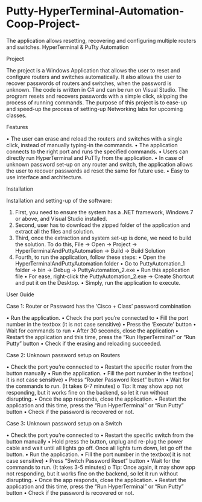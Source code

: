 # Putty-HyperTerminal-Automation-Coop-Project-
The application allows resetting, recovering and configuring multiple routers and switches. 
HyperTerminal & PuTty Automation

Project

The project is a Windows Application that allows the user to reset and configure routers and switches automatically. It also allows the user to recover passwords of routers and switches, when the password is unknown. The code is written in C# and can be run on Visual Studio. The program resets and recovers passwords with a simple click, skipping the process of running commands. The purpose of this project is to ease-up and speed-up the process of setting-up Networking labs for upcoming classes.

Features

•	The user can erase and reload the routers and switches with a single click, instead of manually typing-in the commands.
•	The application connects to the right port and runs the specified commands.
•	Users can directly run HyperTerminal and PuTTy from the application.
•	In case of unknown password set-up on any router and switch, the application allows the user to recover passwords ad reset the same for future use.
•	Easy to use interface and architecture. 


Installation

Installation and setting-up of the software:

1.	First, you need to ensure the system has a .NET framework, Windows 7 or above, and Visual Studio installed.
2.	Second, user has to download the zipped folder of the application and extract all the files and solution.
3.	Third, once the extraction and system set-up is done, we need to build the solution. To do this,
File -> Open -> Project -> HyperTerminalAndPuttyAutomation -> Build -> Build Solution
4.	Fourth, to run the application, follow these steps:
•	Open the HyperTerminalAndPuttyAutomation folder
•	Go to PuttyAutomation_1 folder -> bin -> Debug -> PuttyAutomation_2.exe
•	Run this application file
•	For ease, right-click the PuttyAutomation_2.exe -> Create Shortcut and put it on the Desktop.
•	Simply, run the application to execute.


User Guide

Case 1: Router or Password has the ‘Cisco + Class’ password combination

•	Run the application.
•	Check the port you’re connected to
•	Fill the port number in the textbox (it is not case sensitive)
•	Press the ‘Execute’ button
•	Wait for commands to run
•	After 30 seconds, close the application
•	Restart the application and this time, press the “Run HyperTerminal” or “Run Putty” button
•	Check if the erasing and reloading succeeded.

Case 2: Unknown password setup on Routers

•	Check the port you’re connected to
•	Restart the specific router from the button manually
•	Run the application.
•	Fill the port number in the textbox( it is not case sensitive)
•	Press “Router Password Reset” button
•	Wait for the commands to run. (It takes 6-7 minutes)
o	Tip: It may show app not responding, but it works fine on the backend, so let it run without disrupting.
•	Once the app responds, close the application.
•	Restart the application and this time, press the “Run HyperTerminal” or “Run Putty” button
•	Check if the password is recovered or not.

Case 3: Unknown password setup on a Switch

•	Check the port you’re connected to
•	Restart the specific switch from the button manually
•	Hold press the button, unplug and re-plug the power cable and wait until all lights go off. Once all lights turn down, let go off the button.
•	Run the application.
•	Fill the port number in the textbox( it is not case sensitive)
•	Press “Switch Password Reset” button
•	Wait for the commands to run. (It takes 3-5 minutes)
o	Tip: Once again, it may show app not responding, but it works fine on the backend, so let it run without disrupting.
•	Once the app responds, close the application.
•	Restart the application and this time, press the “Run HyperTerminal” or “Run Putty” button
•	Check if the password is recovered or not.
